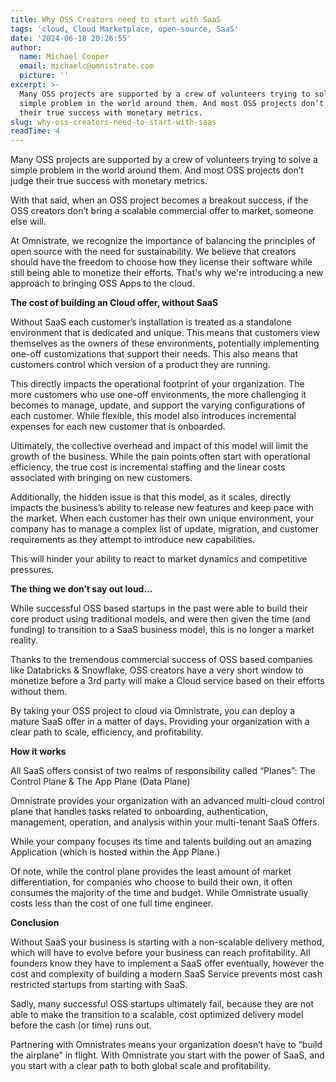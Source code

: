 ```yaml
---
title: Why OSS Creators need to start with SaaS
tags: 'cloud, Cloud Marketplace, open-source, SaaS'
date: '2024-06-18 20:26:55'
author:
  name: Michael Cooper
  email: michaelc@omnistrate.com
  picture: ''
excerpt: >-
  Many OSS projects are supported by a crew of volunteers trying to solve a
  simple problem in the world around them. And most OSS projects don’t judge
  their true success with monetary metrics.
slug: why-oss-creators-need-to-start-with-saas
readTime: 4
---
```


Many OSS projects are supported by a crew of volunteers trying to solve a simple problem in the world around them.  And most OSS projects don’t judge their true success with monetary metrics.

With that said, when an OSS project becomes a breakout success, if the OSS creators don’t bring a scalable commercial offer to market, someone else will.

At Omnistrate, we recognize the importance of balancing the principles of open source with the need for sustainability. We believe that creators should have the freedom to choose how they license their software while still being able to monetize their efforts. That's why we're introducing a new approach to bringing OSS Apps to the cloud.

**The cost of building an Cloud offer, without SaaS**

Without SaaS each customer’s installation is treated as a standalone environment that is dedicated and unique. This means that customers view themselves as the owners of these environments, potentially implementing one-off customizations that support their needs.  This also means that customers control which version of a product they are running. 

This directly impacts the operational footprint of your organization. The more customers who use one-off environments, the more challenging it becomes to manage, update, and support the varying configurations of each customer.  While flexible, this model also introduces incremental expenses for each new customer that is onboarded.  

Ultimately, the collective overhead and impact of this model will limit the growth of the business.  While the pain points often start with operational efficiency, the true cost is incremental staffing and the linear costs associated with bringing on new customers.

Additionally, the hidden issue is that this model, as it scales, directly impacts the business’s ability to release new features and keep pace with the market. When each customer has their own unique environment, your company has to manage a complex list of update, migration, and customer requirements as they attempt to introduce new capabilities.

This will hinder your ability to react to market dynamics and competitive pressures.

**The thing we don’t say out loud…**

While successful OSS based startups in the past were able to build their core product using traditional models, and were then given the time (and funding) to transition to a  SaaS business model, this is no longer a market reality.

Thanks to the tremendous commercial success of OSS based companies like Databricks & Snowflake, OSS creators have a very short window to monetize before a 3rd party will make a Cloud service based on their efforts without them.

By taking your OSS project to cloud via Omnistrate, you can deploy a mature SaaS offer in a matter of days.  Providing your organization with a clear path to scale, efficiency, and profitability.

**How it works**
	
All SaaS offers consist of two realms of responsibility called “Planes”:  The Control Plane & The App Plane (Data Plane)

Omnistrate provides your organization with an advanced multi-cloud control plane that handles tasks related to onboarding, authentication, management, operation, and analysis within your multi-tenant SaaS Offers.

While your company focuses its time and talents building out an amazing Application (which is hosted within the App Plane.)

Of note, while the control plane provides the least amount of market differentiation, for companies who choose to build their own, it often consumes the majority of the time and budget.  While Omnistrate usually costs less than the cost of one full time engineer.

**Conclusion**

Without SaaS your business is starting with a non-scalable delivery method, which will have to evolve before your business can reach profitability.  All founders know they have to implement a SaaS offer eventually, however the cost and complexity of building a modern SaaS Service prevents most cash restricted startups from starting with SaaS.

Sadly, many successful OSS startups ultimately fail, because they are not able to make the transition to a scalable, cost optimized delivery model before the cash (or time) runs out.

Partnering with Omnistrates means your organization doesn’t have to “build the airplane” in flight.  With Omnistrate you start with the power of SaaS, and you start with a clear path to both global scale and profitability.


